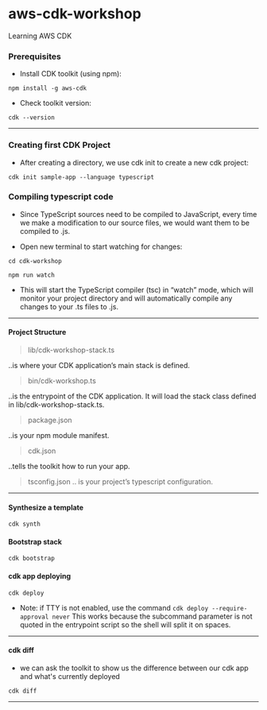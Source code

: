 # aws-cdk-workshop
Learning AWS CDK


### Prerequisites
- Install CDK toolkit (using npm):
``` 
npm install -g aws-cdk
```
- Check toolkit version:
``` 
cdk --version
```
--- 

### Creating first CDK Project
- After creating a directory, we use cdk init to create a new cdk project:
```
cdk init sample-app --language typescript
```

### Compiling typescript code
- Since TypeScript sources need to be compiled to JavaScript, every time we make a modification to our source files, we would want them to be compiled to .js.

- Open new terminal to start watching for changes:
```
cd cdk-workshop   
```

```
npm run watch
```
- This will start the TypeScript compiler (tsc) in “watch” mode, which will monitor your project directory and will automatically compile any changes to your .ts files to .js.
---
#### Project Structure
> lib/cdk-workshop-stack.ts

..is where your CDK application’s main stack is defined.

> bin/cdk-workshop.ts

..is the entrypoint of the CDK application. It will load the stack class defined in lib/cdk-workshop-stack.ts.

> package.json

..is your npm module manifest.

> cdk.json

..tells the toolkit how to run your app.

> tsconfig.json
.. is your project’s typescript configuration.

---
#### Synthesize a template
```
cdk synth
```
#### Bootstrap stack
```
cdk bootstrap
```
#### cdk app deploying
```
cdk deploy
```
  - Note: if TTY is not enabled, use the command `cdk deploy --require-approval never` This works because the subcommand parameter is not quoted in the entrypoint script so the shell will split it on spaces. 
---
#### cdk diff
- we can ask the toolkit to show us the difference between our cdk app and what's currently deployed
```
cdk diff
```

---
